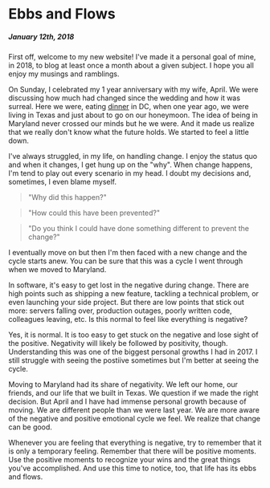 # Ebbs and Flows

##### January 12th, 2018

First off, welcome to my new website! I've made it a personal goal of mine, in 2018, to blog at least once a month about a given subject. I hope you all enjoy my musings and ramblings.

On Sunday, I celebrated my 1 year anniversary with my wife, April. We were discussing how much had changed since the wedding and how it was surreal. Here we were, eating [dinner](http://irongaterestaurantdc.com/) in DC, when one year ago, we were living in Texas and just about to go on our honeymoon. The idea of being in Maryland never crossed our minds but he we were. And it made us realize that we really don't know what the future holds. We started to feel a little down.

I've always struggled, in my life, on handling change. I enjoy the status quo and when it changes, I get hung up on the "why". When change happens, I'm tend to play out every scenario in my head. I doubt my decisions and, sometimes, I even blame myself.

> "Why did this happen?"

> "How could this have been prevented?"

> "Do you think I could have done something different to prevent the change?" 

I eventually move on but then I'm then faced with a new change and the cycle starts anew. You can be sure that this was a cycle I went through when we moved to Maryland.

In software, it's easy to get lost in the negative during change. There are high points such as shipping a new feature, tackling a technical problem, or even launching your side project. But there are low points that stick out more: servers falling over, production outages, poorly written code, colleagues leaving, etc. Is this normal to feel like everything is negative? 

Yes, it is normal. It is too easy to get stuck on the negative and lose sight of the positive. Negativity will likely be followed by positivity, though. Understanding this was one of the biggest personal growths I had in 2017.  I still struggle with seeing the postiive sometimes but I'm better at seeing the cycle. 

Moving to Maryland had its share of negativity. We left our home, our friends, and our life that we built in Texas. We question if we made the right decision. But April and I have had immense personal growth because of moving. We are different people than we were last year. We are more aware of the negative and positive emotional cycle we feel. We realize that change can be good.

Whenever you are feeling that everything is negative, try to remember that it is only a temporary feeling. Remember that there will be positive moments. Use the positive moments to recognize your wins and the great things you've accomplished. And use this time to notice, too, that life has its ebbs and flows.

